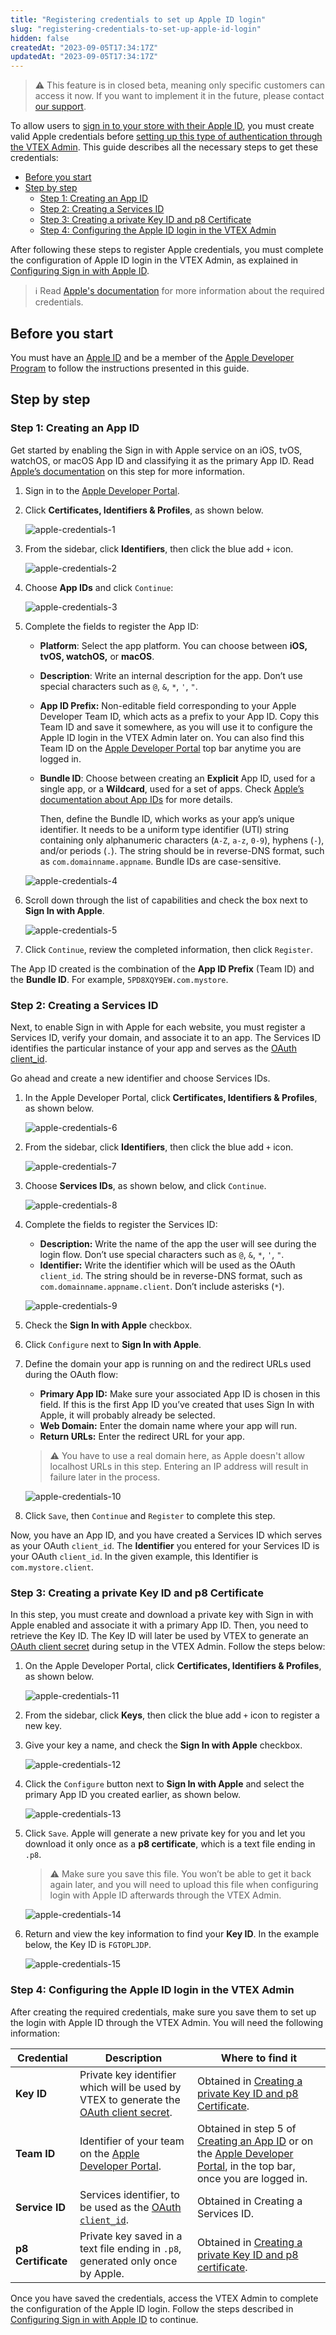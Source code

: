 ```yaml
---
title: "Registering credentials to set up Apple ID login"
slug: "registering-credentials-to-set-up-apple-id-login"
hidden: false
createdAt: "2023-09-05T17:34:17Z"
updatedAt: "2023-09-05T17:34:17Z"
---
```


> ⚠️ This feature is in closed beta, meaning only specific customers can access it now. If you want to implement it in the future, please contact [our support](https://support.vtex.com/hc/pt-br/).

To allow users to [sign in to your store with their Apple ID](https://developer.apple.com/sign-in-with-apple/get-started/), you must create valid Apple credentials before [setting up this type of authentication through the VTEX Admin](https://help.vtex.com/en/tutorial/configuring-sign-in-with-apple-id-beta--5qprgEmHYfPTghnYwm0KrV). This guide describes all the necessary steps to get these credentials:

- [Before you start](#before-you-start)
- [Step by step](#step-by-step)
  - [Step 1: Creating an App ID](#step-1-creating-an-app-id)
  - [Step 2: Creating a Services ID](#step-2-creating-a-services-id)
  - [Step 3: Creating a private Key ID and p8 Certificate](#step-3-creating-a-private-key-id-and-p8-certificate)
  - [Step 4: Configuring the Apple ID login in the VTEX Admin](#step-4-configuring-the-apple-id-login-in-the-vtex-admin)

After following these steps to register Apple credentials, you must complete the configuration of Apple ID login in the VTEX Admin, as explained in [Configuring Sign in with Apple ID](https://help.vtex.com/en/tutorial/configuring-sign-in-with-apple-id-beta--5qprgEmHYfPTghnYwm0KrV).

> ℹ️ Read [Apple's documentation](https://developer.apple.com/help/account/configure-app-capabilities/create-a-sign-in-with-apple-private-key) for more information about the required credentials.

## Before you start

You must have an [Apple ID](https://support.apple.com/apple-id) and be a member of the [Apple Developer Program](https://developer.apple.com/programs/) to follow the instructions presented in this guide.

## Step by step

### Step 1: Creating an App ID

Get started by enabling the Sign in with Apple service on an iOS, tvOS, watchOS, or macOS App ID and classifying it as the primary App ID. Read [Apple’s documentation](https://developer.apple.com/help/account/configure-app-capabilities/about-sign-in-with-apple) on this step for more information.

1. Sign in to the [Apple Developer Portal](https://idmsa.apple.com/IDMSWebAuth/signin?appIdKey=891bd3417a7776362562d2197f89480a8547b108fd934911bcbea0110d07f757&path=%2Faccount%2F&rv=1).
2. Click **Certificates, Identifiers & Profiles**, as shown below.

   ![apple-credentials-1](https://cdn.jsdelivr.net/gh/vtexdocs/dev-portal-content@main/images/apple-credentials-1-6-11.PNG)

3. From the sidebar, click **Identifiers**, then click the blue add `+` icon.

   ![apple-credentials-2](https://cdn.jsdelivr.net/gh/vtexdocs/dev-portal-content@main/images/apple-credentials-2-7.PNG)

4. Choose **App IDs** and click `Continue`:

   ![apple-credentials-3](https://cdn.jsdelivr.net/gh/vtexdocs/dev-portal-content@main/images/apple-credentials-3.PNG)

5. Complete the fields to register the App ID:

   - **Platform**: Select the app platform. You can choose between **iOS, tvOS, watchOS,** or **macOS**.
   - **Description**: Write an internal description for the app. Don’t use special characters such as `@`, `&`, `*`, `'`, `"`.
   - **App ID Prefix:** Non-editable field corresponding to your Apple Developer Team ID, which acts as a prefix to your App ID. Copy this Team ID and save it somewhere, as you will use it to configure the Apple ID login in the VTEX Admin later on. You can also find this Team ID on the [Apple Developer Portal](https://developer.apple.com/) top bar anytime you are logged in.
   - **Bundle ID**: Choose between creating an **Explicit** App ID, used for a single app, or a **Wildcard**, used for a set of apps. Check [Apple’s documentation about App IDs](https://developer.apple.com/help/glossary/app-id/) for more details.

      Then, define the Bundle ID, which works as your app’s unique identifier. It needs to be a uniform type identifier (UTI) string containing only alphanumeric characters (`A-Z`, `a-z`, `0-9`), hyphens (`-`), and/or periods (`.`). The string should be in reverse-DNS format, such as `com.domainname.appname`. Bundle IDs are case-sensitive.

   ![apple-credentials-4](https://cdn.jsdelivr.net/gh/vtexdocs/dev-portal-content@main/images/apple-credentials-4.PNG)

6. Scroll down through the list of capabilities and check the box next to **Sign In with Apple**.

   ![apple-credentials-5](https://cdn.jsdelivr.net/gh/vtexdocs/dev-portal-content@main/images/apple-credentials-5.PNG)

7. Click `Continue`, review the completed information, then click `Register`.

The App ID created is the combination of the **App ID Prefix** (Team ID) and the **Bundle ID**. For example, `5PD8XQY9EW.com.mystore`.

### Step 2: Creating a Services ID

Next, to enable Sign in with Apple for each website, you must register a Services ID, verify your domain, and associate it to an app. The Services ID identifies the particular instance of your app and serves as the [OAuth client_id](https://www.oauth.com/oauth2-servers/client-registration/client-id-secret/).

Go ahead and create a new identifier and choose Services IDs.

1. In the Apple Developer Portal, click **Certificates, Identifiers & Profiles**, as shown below.

   ![apple-credentials-6](https://cdn.jsdelivr.net/gh/vtexdocs/dev-portal-content@main/images/apple-credentials-1-6-11.PNG)

2. From the sidebar, click **Identifiers**, then click the blue add `+` icon.

   ![apple-credentials-7](https://cdn.jsdelivr.net/gh/vtexdocs/dev-portal-content@main/images/apple-credentials-2-7.PNG)

3. Choose **Services IDs**, as shown below, and click `Continue`.

   ![apple-credentials-8](https://cdn.jsdelivr.net/gh/vtexdocs/dev-portal-content@main/images/apple-credentials-8.PNG)

4. Complete the fields to register the Services ID:

   - **Description:** Write the name of the app the user will see during the login flow. Don’t use special characters such as `@`, `&`, `*`, `'`, `"`.
   - **Identifier:** Write the identifier which will be used as the OAuth `client_id`. The string should be in reverse-DNS format, such as `com.domainname.appname.client`. Don’t include asterisks (`*`).

   ![apple-credentials-9](https://cdn.jsdelivr.net/gh/vtexdocs/dev-portal-content@main/images/apple-credentials-9.PNG)

5. Check the **Sign In with Apple** checkbox.
6. Click `Configure` next to **Sign In with Apple**.
7. Define the domain your app is running on and the redirect URLs used during the OAuth flow:

   - **Primary App ID:** Make sure your associated App ID is chosen in this field. If this is the first App ID you’ve created that uses Sign In with Apple, it will probably already be selected.
   - **Web Domain:** Enter the domain name where your app will run.
   - **Return URLs:** Enter the redirect URL for your app.

   > ⚠️ You have to use a real domain here, as Apple doesn't allow localhost URLs in this step. Entering an IP address will result in failure later in the process.

   ![apple-credentials-10](https://cdn.jsdelivr.net/gh/vtexdocs/dev-portal-content@main/images/apple-credentials-10.PNG)

8. Click `Save`, then `Continue` and `Register` to complete this step.

Now, you have an App ID, and you have created a Services ID which serves as your OAuth `client_id`. The **Identifier** you entered for your Services ID is your OAuth `client_id`. In the given example, this Identifier is `com.mystore.client`.

### Step 3: Creating a private Key ID and p8 Certificate

In this step, you must create and download a private key with Sign in with Apple enabled and associate it with a primary App ID. Then, you need to retrieve the Key ID. The Key ID will later be used by VTEX to generate an [OAuth client secret](https://www.oauth.com/oauth2-servers/client-registration/client-id-secret/) during setup in the VTEX Admin. Follow the steps below:

1. On the Apple Developer Portal, click **Certificates, Identifiers & Profiles**, as shown below.

   ![apple-credentials-11](https://cdn.jsdelivr.net/gh/vtexdocs/dev-portal-content@main/images/apple-credentials-1-6-11.PNG)

2. From the sidebar, click **Keys**, then click the blue add `+` icon to register a new key.
3. Give your key a name, and check the **Sign In with Apple** checkbox.

   ![apple-credentials-12](https://cdn.jsdelivr.net/gh/vtexdocs/dev-portal-content@main/images/apple-credentials-12.PNG)

4. Click the `Configure` button next to **Sign In with Apple** and select the primary App ID you created earlier, as shown below.

   ![apple-credentials-13](https://cdn.jsdelivr.net/gh/vtexdocs/dev-portal-content@main/images/apple-credentials-13.PNG)

5. Click `Save`. Apple will generate a new private key for you and let you download it only once as a **p8 certificate**, which is a text file ending in `.p8`.

   > ⚠️ Make sure you save this file. You won’t be able to get it back again later, and you will need to upload this file when configuring login with Apple ID afterwards through the VTEX Admin.

   ![apple-credentials-14](https://cdn.jsdelivr.net/gh/vtexdocs/dev-portal-content@main/images/apple-credentials-14.PNG)

6. Return and view the key information to find your **Key ID**. In the example below, the Key ID is `FGTOPLJDP`.

   ![apple-credentials-15](https://cdn.jsdelivr.net/gh/vtexdocs/dev-portal-content@main/images/apple-credentials-15.PNG)

### Step 4: Configuring the Apple ID login in the VTEX Admin

After creating the required credentials, make sure you save them to set up the login with Apple ID through the VTEX Admin. You will need the following information:

| **Credential** | **Description** | **Where to find it** |
|---|---|---|
| **Key ID** | Private key identifier which will be used by VTEX to generate the [OAuth client secret](https://www.oauth.com/oauth2-servers/client-registration/client-id-secret/).  | Obtained in [Creating a private Key ID and p8 Certificate](#step-3-creating-a-private-key-id-and-p8-certificate). |
| **Team ID** | Identifier of your team on the [Apple Developer Portal](https://developer.apple.com/). | Obtained in step 5 of [Creating an App ID](#step-1-creating-an-app-id) or on the [Apple Developer Portal](https://developer.apple.com/), in the top bar, once you are logged in. |
| **Service ID** | Services identifier, to be used as the [OAuth `client_id`](https://www.oauth.com/oauth2-servers/client-registration/client-id-secret/). | Obtained in Creating a Services ID. |
| **p8 Certificate** | Private key saved in a text file ending in `.p8`, generated only once by Apple. | Obtained in [Creating a private Key ID and p8 certificate](#step-3-creating-a-private-key-id-and-p8-certificate). |

Once you have saved the credentials, access the VTEX Admin to complete the configuration of the Apple ID login. Follow the steps described in [Configuring Sign in with Apple ID](https://help.vtex.com/en/tutorial/configuring-sign-in-with-apple-id-beta--5qprgEmHYfPTghnYwm0KrV) to continue.
